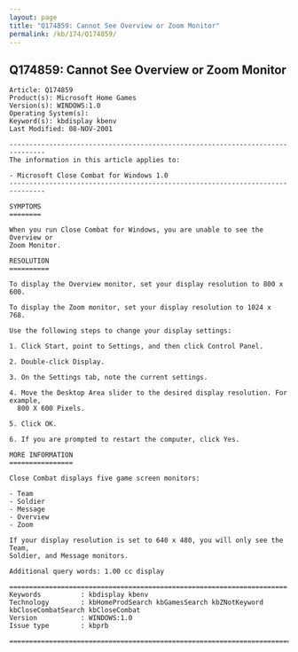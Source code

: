 ```yaml
---
layout: page
title: "Q174859: Cannot See Overview or Zoom Monitor"
permalink: /kb/174/Q174859/
---
```


## Q174859: Cannot See Overview or Zoom Monitor

	Article: Q174859
	Product(s): Microsoft Home Games
	Version(s): WINDOWS:1.0
	Operating System(s): 
	Keyword(s): kbdisplay kbenv
	Last Modified: 08-NOV-2001
	
	-------------------------------------------------------------------------------
	The information in this article applies to:
	
	- Microsoft Close Combat for Windows 1.0 
	-------------------------------------------------------------------------------
	
	SYMPTOMS
	========
	
	When you run Close Combat for Windows, you are unable to see the Overview or
	Zoom Monitor.
	
	RESOLUTION
	==========
	
	To display the Overview monitor, set your display resolution to 800 x 600.
	
	To display the Zoom monitor, set your display resolution to 1024 x 768.
	
	Use the following steps to change your display settings:
	
	1. Click Start, point to Settings, and then click Control Panel.
	
	2. Double-click Display.
	
	3. On the Settings tab, note the current settings.
	
	4. Move the Desktop Area slider to the desired display resolution. For example,
	  800 X 600 Pixels.
	
	5. Click OK.
	
	6. If you are prompted to restart the computer, click Yes.
	
	MORE INFORMATION
	================
	
	Close Combat displays five game screen monitors:
	
	- Team
	- Soldier
	- Message
	- Overview
	- Zoom
	
	If your display resolution is set to 640 x 480, you will only see the Team,
	Soldier, and Message monitors.
	
	Additional query words: 1.00 cc display
	
	======================================================================
	Keywords          : kbdisplay kbenv 
	Technology        : kbHomeProdSearch kbGamesSearch kbZNotKeyword kbCloseCombatSearch kbCloseCombat
	Version           : WINDOWS:1.0
	Issue type        : kbprb
	
	=============================================================================
	
